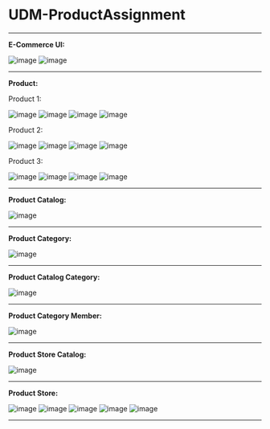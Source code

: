 # UDM-ProductAssignment

---

**E-Commerce UI:**

![image](https://github.com/user-attachments/assets/59430dbf-33d4-4ba1-964b-df80fdc1a12e)
![image](https://github.com/user-attachments/assets/793bbf9a-b54b-4ec8-97ba-695e176f81d2)


---

**Product:**

Product 1:

![image](https://github.com/user-attachments/assets/668142e0-9421-4db3-b9ec-f42d148a6960)
![image](https://github.com/user-attachments/assets/8aeeaa34-e912-4807-bf1c-e8a464a2755a)
![image](https://github.com/user-attachments/assets/5ce594c8-c6e6-4038-b62d-8088ce0cb156)
![image](https://github.com/user-attachments/assets/35f31ac1-d6d3-458f-b1c6-3e8ed49d3dc7)

Product 2:

![image](https://github.com/user-attachments/assets/c694b2f0-2a2d-4e3e-b863-52a47d73f3b9)
![image](https://github.com/user-attachments/assets/af99b1c1-ecb1-4242-a8f4-a7cc973fcdca)
![image](https://github.com/user-attachments/assets/2e38fb58-15c3-4e3e-9e4d-9aadf1b8edeb)
![image](https://github.com/user-attachments/assets/d02f1f31-1fb6-44d0-b506-35c47ab33f98)

Product 3:

![image](https://github.com/user-attachments/assets/cb68ebab-f221-4c82-9e22-49cbafd2fbcf)
![image](https://github.com/user-attachments/assets/5d347e9c-2641-47cc-8c86-2811ccfe152e)
![image](https://github.com/user-attachments/assets/3156e745-9500-4f6c-8d53-e893f9d7529c)
![image](https://github.com/user-attachments/assets/06bc0c57-1b44-427f-a67f-736cd9bc5dea)

---

**Product Catalog:**

![image](https://github.com/user-attachments/assets/7f4f74fd-0be0-46e5-971e-355fa4e2d7ea)

---

**Product Category:**

![image](https://github.com/user-attachments/assets/690ed971-127c-4967-9760-64742162c7db)

---

**Product Catalog Category:**

![image](https://github.com/user-attachments/assets/d4d74973-5a6d-442e-9a64-bf076ada38d0)


---

**Product Category Member:**

![image](https://github.com/user-attachments/assets/cd442849-b55a-4ceb-8582-f52cdc96dbe5)

---

**Product Store Catalog:**

![image](https://github.com/user-attachments/assets/087c5dcc-aaae-4dfc-8536-1c492be7885c)

---

**Product Store:**

![image](https://github.com/user-attachments/assets/c778b572-0cb7-411e-81d2-c5ba3c12a944)
![image](https://github.com/user-attachments/assets/2859c91f-b866-4b11-b421-70dd6b751f95)
![image](https://github.com/user-attachments/assets/498e741c-7247-4856-bcea-e3430060ecbd)
![image](https://github.com/user-attachments/assets/83af550f-939e-4d0f-a9fd-e5d79b8aba1e)
![image](https://github.com/user-attachments/assets/a257cf52-8479-465f-b090-6bbfd1ddbafb)


---

